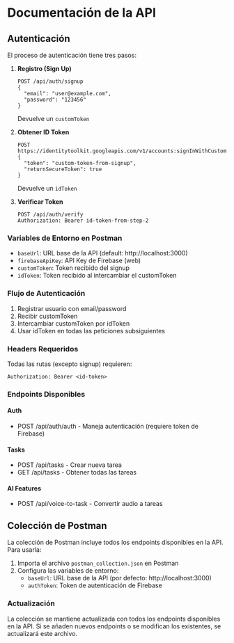 # Documentación de la API

## Autenticación

El proceso de autenticación tiene tres pasos:

1. **Registro (Sign Up)**
   ```http
   POST /api/auth/signup
   {
     "email": "user@example.com",
     "password": "123456"
   }
   ```
   Devuelve un `customToken`

2. **Obtener ID Token**
   ```http
   POST https://identitytoolkit.googleapis.com/v1/accounts:signInWithCustomToken
   {
     "token": "custom-token-from-signup",
     "returnSecureToken": true
   }
   ```
   Devuelve un `idToken`

3. **Verificar Token**
   ```http
   POST /api/auth/verify
   Authorization: Bearer id-token-from-step-2
   ```

### Variables de Entorno en Postman

- `baseUrl`: URL base de la API (default: http://localhost:3000)
- `firebaseApiKey`: API Key de Firebase (web)
- `customToken`: Token recibido del signup
- `idToken`: Token recibido al intercambiar el customToken

### Flujo de Autenticación

1. Registrar usuario con email/password
2. Recibir customToken
3. Intercambiar customToken por idToken
4. Usar idToken en todas las peticiones subsiguientes

### Headers Requeridos
Todas las rutas (excepto signup) requieren:
```
Authorization: Bearer <id-token>
```

### Endpoints Disponibles

#### Auth
- POST /api/auth/auth - Maneja autenticación (requiere token de Firebase)

#### Tasks
- POST /api/tasks - Crear nueva tarea
- GET /api/tasks - Obtener todas las tareas

#### AI Features
- POST /api/voice-to-task - Convertir audio a tareas

## Colección de Postman

La colección de Postman incluye todos los endpoints disponibles en la API. Para usarla:

1. Importa el archivo `postman_collection.json` en Postman
2. Configura las variables de entorno:
   - `baseUrl`: URL base de la API (por defecto: http://localhost:3000)
   - `authToken`: Token de autenticación de Firebase

### Actualización

La colección se mantiene actualizada con todos los endpoints disponibles en la API. Si se añaden nuevos endpoints o se modifican los existentes, se actualizará este archivo. 